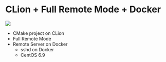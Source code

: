 # CLion + Full Remote Mode + Docker 

![](https://github.com/gucchisk/clion-docker-remote/workflows/Docker%20Image%20CI/badge.svg)


- CMake project on CLion
- Full Remote Mode
- Remote Server on Docker
    - sshd on Docker
    - CentOS 6.9
